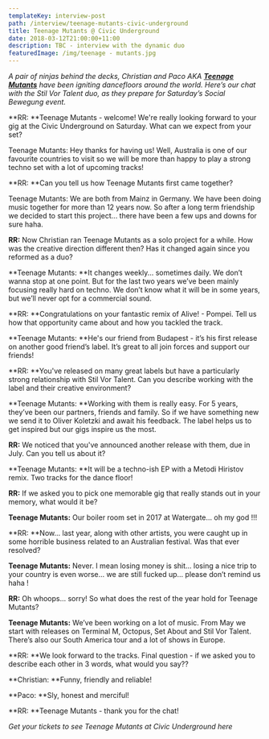 ```yaml
---
templateKey: interview-post
path: /interview/teenage-mutants-civic-underground
title: Teenage Mutants @ Civic Underground
date: 2018-03-12T21:00:00+11:00
description: TBC - interview with the dynamic duo
featuredImage: /img/teenage - mutants.jpg
---
```

_A pair of ninjas behind the decks, Christian and Paco AKA _[**_Teenage Mutants_**](https://www.facebook.com/teenagemutants/)_ have been igniting dancefloors around the world. Here’s our chat with the Stil Vor Talent duo, as they prepare for Saturday’s Social Bewegung event._

**RR: **Teenage Mutants - welcome! We're really looking forward to your gig at the Civic Underground on Saturday. What can we expect from your set?

Teenage Mutants: Hey thanks for having us! Well, Australia is one of our favourite countries to visit so we will be more than happy to play a strong techno set with a lot of upcoming tracks!

**RR: **Can you tell us how Teenage Mutants first came together?

Teenage Mutants: We are both from Mainz in Germany. We have been doing music together for more than 12 years now. So after a long term friendship we decided to start this project... there have been a few ups and downs for sure haha.

**RR:** Now Christian ran Teenage Mutants as a solo project for a while. How was the creative direction different then? Has it changed again since you reformed as a duo?

**Teenage Mutants: **It changes weekly... sometimes daily. We don’t wanna stop at one point. But for the last two years we’ve been mainly focusing really hard on techno. We don’t know what it will be in some years, but we’ll never opt for a commercial sound.

**RR: **Congratulations on your fantastic remix of Alive! - Pompei. Tell us how that opportunity came about and how you tackled the track.

**Teenage Mutants: **He's our friend from Budapest - it’s his first release on another good friend’s label. It’s great to all join forces and support our friends! 

**RR: **You've released on many great labels but have a particularly strong relationship with Stil Vor Talent. Can you describe working with the label and their creative environment?

**Teenage Mutants: **Working with them is really easy. For 5 years, they’ve been our partners, friends and family. So if we have something new we send it to Oliver Koletzki and await his feedback. The label helps us to get inspired but our gigs inspire us the most.

**RR:** We noticed that you've announced another release with them, due in July. Can you tell us about it?

**Teenage Mutants: **It will be a techno-ish EP with a Metodi Hiristov remix. Two tracks for the dance floor!

**RR:** If we asked you to pick one memorable gig that really stands out in your memory, what would it be?

**Teenage Mutants:** Our boiler room set in 2017 at Watergate… oh my god !!!

**RR: **Now... last year, along with other artists, you were caught up in some horrible business related to an Australian festival. Was that ever resolved?

**Teenage Mutants:** Never. I mean losing money is shit… losing a nice trip to your country is even worse… we are still fucked up… please don’t remind us haha !

**RR:** Oh whoops... sorry! So what does the rest of the year hold for Teenage Mutants? 

**Teenage Mutants:** We’ve been working on a lot of music. From May we start with releases on Terminal M, Octopus, Set About and Stil Vor Talent. There’s also our South America tour and a lot of shows in Europe.

**RR: **We look forward to the tracks. Final question - if we asked you to describe each other in 3 words, what would you say??

**Christian: **Funny, friendly and reliable!

**Paco: **Sly, honest and merciful!

**RR: **Teenage Mutants - thank you for the chat!

_Get your tickets to see Teenage Mutants at Civic Underground here_
